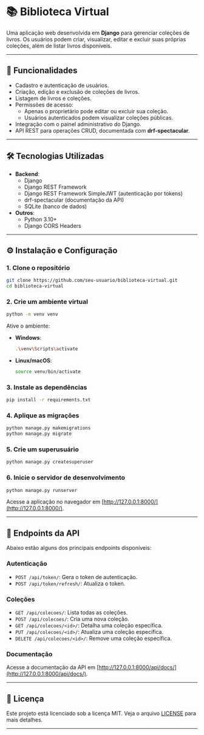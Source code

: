 # 📚 Biblioteca Virtual

Uma aplicação web desenvolvida em **Django** para gerenciar coleções de livros. Os usuários podem criar, visualizar, editar e excluir suas próprias coleções, além de listar livros disponíveis.

---

## 🚀 Funcionalidades

- Cadastro e autenticação de usuários.
- Criação, edição e exclusão de coleções de livros.
- Listagem de livros e coleções.
- Permissões de acesso:
  - Apenas o proprietário pode editar ou excluir sua coleção.
  - Usuários autenticados podem visualizar coleções públicas.
- Integração com o painel administrativo do Django.
- API REST para operações CRUD, documentada com **drf-spectacular**.

---

## 🛠️ Tecnologias Utilizadas

- **Backend**:
  - Django
  - Django REST Framework
  - Django REST Framework SimpleJWT (autenticação por tokens)
  - drf-spectacular (documentação da API)
  - SQLite (banco de dados)
- **Outros**:
  - Python 3.10+
  - Django CORS Headers

---

## ⚙️ Instalação e Configuração

### 1. Clone o repositório
```bash
git clone https://github.com/seu-usuario/biblioteca-virtual.git
cd biblioteca-virtual
```

### 2. Crie um ambiente virtual
```bash
python -m venv venv
```

Ative o ambiente:
- **Windows**:
  ```bash
  .\venv\Scripts\activate
  ```
- **Linux/macOS**:
  ```bash
  source venv/bin/activate
  ```

### 3. Instale as dependências
```bash
pip install -r requirements.txt
```

### 4. Aplique as migrações
```bash
python manage.py makemigrations
python manage.py migrate
```

### 5. Crie um superusuário
```bash
python manage.py createsuperuser
```

### 6. Inicie o servidor de desenvolvimento
```bash
python manage.py runserver
```

Acesse a aplicação no navegador em [http://127.0.0.1:8000/](http://127.0.0.1:8000/).

---

## 🔗 Endpoints da API

Abaixo estão alguns dos principais endpoints disponíveis:

### **Autenticação**
- `POST /api/token/`: Gera o token de autenticação.
- `POST /api/token/refresh/`: Atualiza o token.

### **Coleções**
- `GET /api/colecoes/`: Lista todas as coleções.
- `POST /api/colecoes/`: Cria uma nova coleção.
- `GET /api/colecoes/<id>/`: Detalha uma coleção específica.
- `PUT /api/colecoes/<id>/`: Atualiza uma coleção específica.
- `DELETE /api/colecoes/<id>/`: Remove uma coleção específica.

### **Documentação**
Acesse a documentação da API em [http://127.0.0.1:8000/api/docs/](http://127.0.0.1:8000/api/docs/).

---

## 📄 Licença

Este projeto está licenciado sob a licença MIT. Veja o arquivo [LICENSE](LICENSE) para mais detalhes.

---
